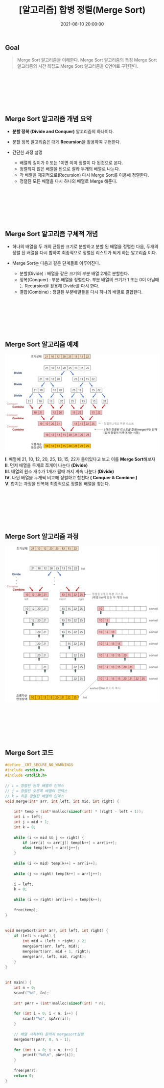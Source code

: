 ﻿---
title: "[알고리즘] 합병 정렬(Merge Sort) "
date: 2021-08-10 20:00:00
categories:
- Algorithm
tags:
- 알고리즘
- 정렬
---
## Goal

> Merge Sort 알고리즘을 이해한다.
> Merge Sort 알고리즘의 특징 
> Merge Sort 알고리즘의 시간 복잡도
> Merge Sort 알고리즘을 C언어로 구현한다.

<br><br><br><br><br><br>

## Merge Sort 알고리즘 개념 요약

 - **분할 정복 (Divide and Conquer)** 알고리즘의 하나이다.
 
 - 분할 정복 알고리즘은 대게 **Recursion**을 활용하여 구현한다.
 
 -  간단한 과정 설명
	- 배열의 길이가 0 또는 1이면 이미 정렬이 다 된것으로 본다.
	- 정렬되지 않은 배열을 반으로 잘라 두개의 배열로 나눈다.
	- 각 배열을 재귀적으로(Recursion) 다시 Merge Sort를 이용해 정렬한다.
	- 정렬된 모든 배열을 다시 하나의 배열로 Merge 해준다.


<br><br><br><br><br><br>

## Merge Sort 알고리즘 구체적 개념

- 하나의 배열을 두 개의 균등한 크기로 분할하고 분할 된 배열을 정렬한 다음, 두개의 정렬 된 배열을 다시 합하여 최종적으로 정렬된 리스트가 되게 하는 알고리즘 이다.

- Merge Sort는 다음과 같은 단계들로 이루어진다.
	- 분할(Divide) : 배열을 같은 크기의 부분 배열 2개로 분할한다.
	- 정복(Conquer) : 부분 배열을 정렬한다. 부분 배열의 크기가 1 또는 0이 아닐때는 Recursion을 활용해 Divide를 다시 한다.
	- 결합(Combine) : 정렬된 부분배열들을 다시 하나의 배열로 결합한다.

<br> <br> <br><br> <br> <br>


## Merge Sort 알고리즘 예제

![enter image description here](https://github.com/idkim97/idkim97.github.io/blob/master/img/MergeSort.png?raw=true)

**Ⅰ**. 배열에 21, 10, 12, 20, 25, 13, 15, 22가 들어있다고 보고 이를 **Merge Sort**해보자  
**Ⅱ**. 먼저 배열을 두개로 쪼개어 나눈다 **(Divide)**  
**Ⅲ**. 배열의 원소 개수가 1개가 될때 까지 계속 나눈다 **(Divide)**  
**Ⅳ**. 나뉜 배열을 두개씩 비교해 정렬하고 합친다 **( Conquer & Combine )**  
**Ⅴ**. 합치는 과정을 반복해 최종적으로 정렬된 배열을 찾는다.  

 <br> <br> <br><br> <br> <br>

## Merge Sort 알고리즘 과정
![enter image description here](https://github.com/idkim97/idkim97.github.io/blob/master/img/MergeSort2.png?raw=true)

<br> <br> <br><br> <br> <br>


## Merge Sort 코드
```c
#define _CRT_SECURE_NO_WARNINGS
#include <stdio.h>
#include <stdlib.h>

// i = 정렬된 왼쪽 배열의 인덱스
// j = 정렬된 오른쪽 배열의 인덱스
// k = 최종 정렬된 배열의 인덱스
void merge(int* arr, int left, int mid, int right) {

	int* temp = (int*)malloc(sizeof(int) * (right - left + 1));
	int i = left;
	int j = mid + 1;
	int k = 0;

	while (i <= mid && j <= right) {
		if (arr[i] <= arr[j]) temp[k++] = arr[i++];
		else temp[k++] = arr[j++];
	}

	while (i <= mid) temp[k++] = arr[i++];

	while (j <= right) temp[k++] = arr[j++];

	i = left;
	k = 0;

	while (i <= right) arr[i++] = temp[k++];

	free(temp);
}


void mergeSort(int* arr, int left, int right) {
	if (left < right) {
		int mid = (left + right) / 2;
		mergeSort(arr, left, mid);
		mergeSort(arr, mid + 1, right);
		merge(arr, left, mid, right);
	}
}


int main() {
	int n = 0;
	scanf("%d", &n);

	int* pArr = (int*)malloc(sizeof(int) * n);

	for (int i = 0; i < n; i++) {
		scanf("%d", &pArr[i]);
	}

	// 배열 시작부터 끝까지 mergesort실행
	mergeSort(pArr, 0, n - 1);

	for (int i = 0; i < n; i++) {
		printf("%d\n", pArr[i]);
	}

	free(pArr);
	return 0;
}
```

<br><br><br><br><br><br>




